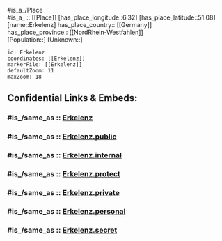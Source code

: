 ﻿---
confidential: public
isDeleted: false
location:
- 51.08
- 6.32
mapmarker: city
mapzoom:
- 7
- 12
SpocWebEntityId: 30050
tags:
- geo/City
type: City
---

#is_a_/Place  
#is_a_ :: [[Place]] 
[has_place_longitude::6.32] 
[has_place_latitude::51.08] 
[name::Erkelenz] 
has_place_country:: [[Germany]]  
has_place_province:: [[NordRhein-Westfahlen]]  
[Population::] 
[Unknown::] 


```leaflet
id: Erkelenz
coordinates: [[Erkelenz]] 
markerFile: [[Erkelenz]] 
defaultZoom: 11 
maxZoom: 18
```


## Confidential Links & Embeds: 

### #is_/same_as :: [Erkelenz](/_Standards/Earth/Continent/Europe/Europe~Central/Germany/Germany~West/Nordrhein-Westfalen/counties~NW/Heinsberg/cities~Heinsberg/Erkelenz.md) 

### #is_/same_as :: [Erkelenz.public](/_public/Earth/Continent/Europe/Europe~Central/Germany/Germany~West/Nordrhein-Westfalen/counties~NW/Heinsberg/cities~Heinsberg/Erkelenz.public.md) 

### #is_/same_as :: [Erkelenz.internal](/_internal/Earth/Continent/Europe/Europe~Central/Germany/Germany~West/Nordrhein-Westfalen/counties~NW/Heinsberg/cities~Heinsberg/Erkelenz.internal.md) 

### #is_/same_as :: [Erkelenz.protect](/_protect/Earth/Continent/Europe/Europe~Central/Germany/Germany~West/Nordrhein-Westfalen/counties~NW/Heinsberg/cities~Heinsberg/Erkelenz.protect.md) 

### #is_/same_as :: [Erkelenz.private](/_private/Earth/Continent/Europe/Europe~Central/Germany/Germany~West/Nordrhein-Westfalen/counties~NW/Heinsberg/cities~Heinsberg/Erkelenz.private.md) 

### #is_/same_as :: [Erkelenz.personal](/_personal/Earth/Continent/Europe/Europe~Central/Germany/Germany~West/Nordrhein-Westfalen/counties~NW/Heinsberg/cities~Heinsberg/Erkelenz.personal.md) 

### #is_/same_as :: [Erkelenz.secret](/_secret/Earth/Continent/Europe/Europe~Central/Germany/Germany~West/Nordrhein-Westfalen/counties~NW/Heinsberg/cities~Heinsberg/Erkelenz.secret.md)

